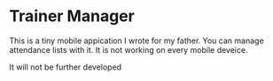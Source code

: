 # Trainer Manager
This is a tiny mobile appication I wrote for my father.
You can manage attendance lists with it. 
It is not working on every mobile deveice.

It will not be further developed
